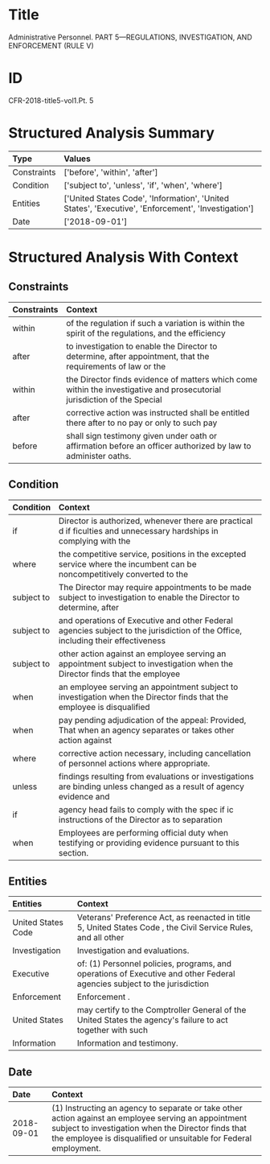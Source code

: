 # Title

 Administrative Personnel. PART 5—REGULATIONS, INVESTIGATION, AND ENFORCEMENT (RULE V)


# ID

 CFR-2018-title5-vol1.Pt. 5


# Structured Analysis Summary

| Type        | Values                                                                                              |
|:------------|:----------------------------------------------------------------------------------------------------|
| Constraints | ['before', 'within', 'after']                                                                       |
| Condition   | ['subject to', 'unless', 'if', 'when', 'where']                                                     |
| Entities    | ['United States Code', 'Information', 'United States', 'Executive', 'Enforcement', 'Investigation'] |
| Date        | ['2018-09-01']                                                                                      |


# Structured Analysis With Context

 


## Constraints

| Constraints   | Context                                                                                                                  |
|:--------------|:-------------------------------------------------------------------------------------------------------------------------|
| within        | of the regulation if such a variation is within the spirit of the regulations, and the efficiency                        |
| after         | to investigation to enable the Director to determine, after appointment, that the requirements of law or the             |
| within        | the Director finds evidence of matters which come within the investigative and prosecutorial jurisdiction of the Special |
| after         | corrective action was instructed shall be entitled there after to no pay or only to such pay                             |
| before        | shall sign testimony given under oath or affirmation before  an officer authorized by law to administer oaths.           |


## Condition

| Condition   | Context                                                                                                                         |
|:------------|:--------------------------------------------------------------------------------------------------------------------------------|
| if          | Director is authorized, whenever there are practical d if ficulties and unnecessary hardships in complying with the             |
| where       | the competitive service, positions in the excepted service where the incumbent can be noncompetitively converted to the         |
| subject to  | The Director may require appointments to be made subject to investigation to enable the Director to determine, after            |
| subject to  | and operations of Executive and other Federal agencies subject to the jurisdiction of the Office, including their effectiveness |
| subject to  | other action against an employee serving an appointment subject to investigation when the Director finds that the employee      |
| when        | an employee serving an appointment subject to investigation when the Director finds that the employee is disqualified           |
| when        | pay pending adjudication of the appeal: Provided, That when an agency separates or takes other action against                   |
| where       | corrective action necessary, including cancellation of personnel actions where  appropriate.                                    |
| unless      | findings resulting from evaluations or investigations are binding unless changed as a result of agency evidence and             |
| if          | agency head fails to comply with the spec if ic instructions of the Director as to separation                                   |
| when        | Employees are performing official duty  when  testifying or providing evidence pursuant to this section.                        |


## Entities

| Entities           | Context                                                                                                                  |
|:-------------------|:-------------------------------------------------------------------------------------------------------------------------|
| United States Code | Veterans' Preference Act, as reenacted in title 5, United States Code , the Civil Service Rules, and all other           |
| Investigation      | Investigation  and evaluations.                                                                                          |
| Executive          | of: (1) Personnel policies, programs, and operations of Executive and other Federal agencies subject to the jurisdiction |
| Enforcement        | Enforcement .                                                                                                            |
| United States      | may certify to the Comptroller General of the United States the agency's failure to act together with such               |
| Information        | Information  and testimony.                                                                                              |


## Date

| Date       | Context                                                                                                                                                                                                                        |
|:-----------|:-------------------------------------------------------------------------------------------------------------------------------------------------------------------------------------------------------------------------------|
| 2018-09-01 | (1) Instructing an agency to separate or take other action against an employee serving an appointment subject to investigation when the Director finds that the employee is disqualified or unsuitable for Federal employment. |


